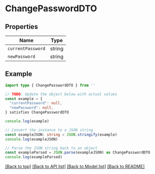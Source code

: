 
# ChangePasswordDTO


## Properties

Name | Type
------------ | -------------
`currentPassword` | string
`newPassword` | string

## Example

```typescript
import type { ChangePasswordDTO } from ''

// TODO: Update the object below with actual values
const example = {
  "currentPassword": null,
  "newPassword": null,
} satisfies ChangePasswordDTO

console.log(example)

// Convert the instance to a JSON string
const exampleJSON: string = JSON.stringify(example)
console.log(exampleJSON)

// Parse the JSON string back to an object
const exampleParsed = JSON.parse(exampleJSON) as ChangePasswordDTO
console.log(exampleParsed)
```

[[Back to top]](#) [[Back to API list]](../README.md#api-endpoints) [[Back to Model list]](../README.md#models) [[Back to README]](../README.md)


